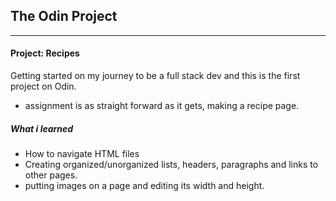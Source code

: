 ## The Odin Project

---

#### Project: Recipes

Getting started on my journey to be a full stack dev and this is the first project on Odin.

- assignment is as straight forward as it gets, making a recipe page.

##### What i learned
- How to navigate HTML files
- Creating organized/unorganized lists, headers, paragraphs and links to other pages.
- putting images on a page and editing its width and height.
